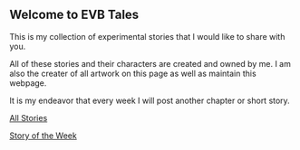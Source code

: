 ## Welcome to EVB Tales

This is my collection of experimental stories that I would like to share with you.

All of these stories and their characters are created and owned by me. I am also the creater of all artwork on this page as well as maintain this webpage.

It is my endeavor that every week I will post another chapter or short story.

[All Stories](Stories.md)

[Story of the Week](AuburnE1.md)
